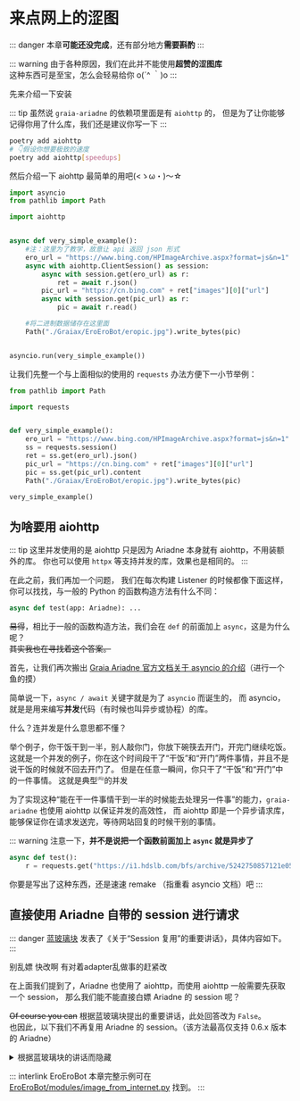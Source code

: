 # 来点网上的涩图

::: danger
本章**可能还没完成**，还有部分地方**需要斟酌**
:::

::: warning
由于各种原因，我们在此并不能使用**超赞的涩图库**
<br><Curtain type="warning">这种东西可是至宝，怎么会轻易给你 o(´^ ｀)o</Curtain>
:::

先来介绍一下安装

::: tip
虽然说 `graia-ariadne` 的依赖项里面是有 `aiohttp` 的，
但是为了让你能够记得你用了什么库，我们还是建议你写一下
:::

```bash
poetry add aiohttp
# 👇假设你想要极致的速度
poetry add aiohttp[speedups]
```

然后介绍一下 aiohttp 最简单的用吧(<ゝω・)～☆

```python
import asyncio
from pathlib import Path

import aiohttp


async def very_simple_example():
    #注：这里为了教学，故意让 api 返回 json 形式
    ero_url = "https://www.bing.com/HPImageArchive.aspx?format=js&n=1"
    async with aiohttp.ClientSession() as session:
        async with session.get(ero_url) as r:
            ret = await r.json()
        pic_url = "https://cn.bing.com" + ret["images"][0]["url"]
        async with session.get(pic_url) as r:
            pic = await r.read()

    #将二进制数据储存在这里面
    Path("./Graiax/EroEroBot/eropic.jpg").write_bytes(pic)


asyncio.run(very_simple_example())
```

让我们先整一个与上面相似的使用的 `requests` 办法方便下一小节举例：

```python
from pathlib import Path

import requests


def very_simple_example():
    ero_url = "https://www.bing.com/HPImageArchive.aspx?format=js&n=1"
    ss = requests.session()
    ret = ss.get(ero_url).json()
    pic_url = "https://cn.bing.com" + ret["images"][0]["url"]
    pic = ss.get(pic_url).content
    Path("./Graiax/EroEroBot/eropic.jpg").write_bytes(pic)

very_simple_example()
```

## 为啥要用 aiohttp

::: tip
这里并发使用的是 aiohttp 只是因为 Ariadne 本身就有 aiohttp，不用装额外的库。
你也可以使用 `httpx` 等支持并发的库，效果也是相同的。
:::

在此之前，我们再加一个问题，
我们在每次构建 Listener 的时候都像下面这样，你可以找找，与一般的 Python 的函数构造方法有什么不同：

```python
async def test(app: Ariadne): ...
```

~~易得~~，相比于一般的函数构造方法，我们会在 `def` 的前面加上 `async`，这是为什么呢？  
~~其实我也在寻找着这个答案。~~

首先，让我们再次搬出 [Graia Ariadne 官方文档关于 asyncio 的介绍](https://graia.readthedocs.io/appendix/asyncio-intro/)（进行一个鱼的摸）

简单说一下，`async / await` 关键字就是为了 `asyncio` 而诞生的，
而 asyncio，就是是用来编写**并发**代码（有时候也叫异步或协程）的库。

什么？连并发是什么意思都不懂？

举个例子，你干饭干到一半，别人敲你门，你放下碗筷去开门，开完门继续吃饭。
这就是一个并发的例子，你在这个时间段干了“干饭”和“开门”两件事情，并且不是说干饭的时候就不回去开门了。
但是在任意一瞬间，你只干了“干饭”和“开门”中的一件事情。
这就是典型<sup style="font-size:0.5em">(吗)</sup>的并发

为了实现这种“能在干一件事情干到一半的时候能去处理另一件事”的能力，`graia-ariadne` 也使用 aiohttp 以保证并发的高效性，
而 aiohttp 即是一个异步请求库，能够保证你在请求发送完，等待网站回复的时候干别的事情。

::: warning
注意一下，**并不是说把一个函数前面加上 `async` 就是异步了**

```python
async def test():
    r = requests.get("https://i1.hdslb.com/bfs/archive/5242750857121e05146d5d5b13a47a2a6dd36e98.jpg")
```

你要是写出了这种东西，还是速速 remake （指重看 asyncio 文档）吧
:::

## 直接使用 Ariadne 自带的 session 进行请求

::: danger
[蓝玻璃块](https://github.com/BlueGlassBlock) 发表了《关于“Session 复用”的重要讲话》，具体内容如下。
:::

<ChatWindow title="Graia Framework Community">
  <ChatMsg name="蓝玻璃块" avatar="http://q1.qlogo.cn/g?b=qq&nk=2907489501&s=640">别乱嫖</ChatMsg>
  <ChatMsg name="蓝玻璃块" avatar="http://q1.qlogo.cn/g?b=qq&nk=2907489501&s=640">快改啊</ChatMsg>
  <ChatMsg name="蓝玻璃块" avatar="http://q1.qlogo.cn/g?b=qq&nk=2907489501&s=640">有对着adapter乱做事的赶紧改</ChatMsg>
</ChatWindow>

在上面我们提到了，Ariadne 也使用了 aiohttp，而使用 aiohttp 一般需要先获取一个 session，
那么我们能不能直接白嫖 Ariadne 的 session 呢？

~~Of course you can~~ 根据蓝玻璃块提出的重要讲话，此处回答改为 `False`。  
也因此，以下我们不再复用 Ariadne 的 session。（该方法最高仅支持 0.6.x 版本的 Ariadne）

<details>
<summary>根据蓝玻璃块的讲话而隐藏</summary>

```python
from graia.ariadne import get_running
from graia.ariadne.adapter import Adapter


@channel.use(ListenerSchema(listening_events=[GroupMessage]))
async def test(app: Ariadne):
    session = get_running(Adapter).session
    async with session.get("https://i1.hdslb.com/bfs/archive/5242750857121e05146d5d5b13a47a2a6dd36e98.jpg") as r:
        data = await r.read()
```

如此即可，而且这样做有一个好处，那就是**不用在每次请求的时候都创建一个会话**

在[aiohttp 官方文档的这里](https://docs.aiohttp.org/en/stable/client_quickstart.html#make-a-request)有一个 Note 👇  
**不要为每一个请求都创造一个会话。 (Don’t create a session per request.)**

假设你直接调用 Ariadne 本身的会话（session），那你机器人的性能会好一点（当然这好的一点点你可能都感觉不到）。

不过这样做也有一定的有缺点 —— **降低了代码移植效率**。  
假设你想要将你的代码放到其他地方（比如 v5），那你移植的时候，就需要更改获取 session 的代码。

至于要不要用 Ariadne 自带的 session，就是你的选择了。

</details>

::: interlink EroEroBot
本章完整示例可在 [EroEroBot/modules/image_from_internet.py](https://github.com/GraiaCommunity/EroEroBot/blob/master/modules/image_from_internet.py) 找到。
:::
